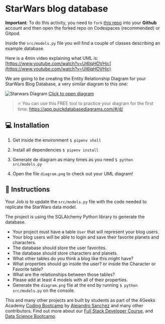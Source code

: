 <!--hide-->
# StarWars blog database
<!--endhide-->

**Important**: To do this activity, you need to `fork` [this repo](https://github.com/breatheco-de/exercise-starwars-data-modeling) into your **Github** account and then open the forked repo on Codespaces (recommended) or Gitpod.

Inside the `src/models.py` file you will find a couple of classes describing an example database.

Here is a 4min video explaining what UML is: [https://www.youtube.com/watch?v=UI6lqHOVHic](https://www.youtube.com/watch?v=UI6lqHOVHic)

We are going to be creating the Entity Relationship Diagram for your StarWars Blog Database, a very similar diagram to this one:

![Starwars Diagram](https://github.com/breatheco-de/exercise-starwars-data-modeling/blob/master/assets/example.png?raw=true)
[Click to open diagram](https://app.quickdatabasediagrams.com/#/d/LxNXQZ)

> 🔥 You can use this FREE tool to practice your diagram for the first time: https://app.quickdatabasediagrams.com/#/d/

## 💻 Installation

1. Get inside the environment `$ pipenv shell`

2. Install all dependencies `$ pipenv install`

3. Generate de diagram as many times as you need `$ python src/models.py`

4. Open the file `diagram.png` to check out your UML diagram!


## 📝 Instructions

Your Job is to update the `src/models.py` file with the code needed to replicate the StarWars data model.

The project is using the SQLAlchemy Python library to generate the database.

- Your project must have a table `User` that will represent your blog users.
- Your blog users will be able to login and save their favorite planets and characters.
- The database should store the user favorites.
- The database should store characters and planets.
- What other tables do you think a blog like this might have?
- What properties should go inside the user? or inside the Character or Favorite table?
- What are the relationships between those tables?
- Please add at least 4 models with all of their properties.
- Generate the `diagram.png` file at the end by running `$ python src/models.py` on the console.

This and many other projects are built by students as part of the 4Geeks Academy [Coding Bootcamp](https://4geeksacademy.com/us/coding-bootcamp) by [Alejandro Sanchez](https://twitter.com/alesanchezr) and many other contributors. Find out more about our [Full Stack Developer Course](https://4geeksacademy.com/us/coding-bootcamps/part-time-full-stack-developer), and [Data Science Bootcamp](https://4geeksacademy.com/us/coding-bootcamps/datascience-machine-learning).

